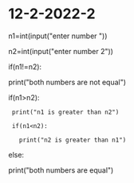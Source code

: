 # 12-2-2022-2
n1=int(input("enter number "))

n2=int(input("enter number 2"))

if(n1!=n2):

   print("both numbers are not equal")

   if(n1>n2):

     print("n1 is greater than n2")

     if(n1<n2):

       print("n2 is greater than n1")

else:

  print("both numbers are equal")

